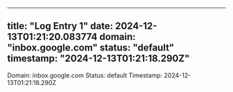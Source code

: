 
---
title: "Log Entry 1"
date: 2024-12-13T01:21:20.083774
domain: "inbox.google.com"
status: "default"
timestamp: "2024-12-13T01:21:18.290Z"
---

Domain: inbox.google.com
Status: default
Timestamp: 2024-12-13T01:21:18.290Z
